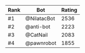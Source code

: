 Rank|Bot|Rating
---|---|---
#1|@NilatacBot|2536
#2|@anti-bot|2223
#3|@CatNail|2083
#4|@pawnrobot|1855
